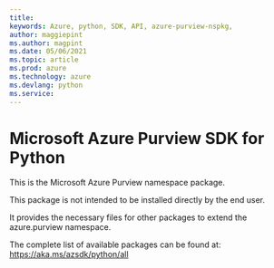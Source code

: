 ```yaml
---
title: 
keywords: Azure, python, SDK, API, azure-purview-nspkg, 
author: maggiepint
ms.author: magpint
ms.date: 05/06/2021
ms.topic: article
ms.prod: azure
ms.technology: azure
ms.devlang: python
ms.service: 
---
```


# Microsoft Azure Purview SDK for Python

This is the Microsoft Azure Purview namespace package.

This package is not intended to be installed directly by the end user.

It provides the necessary files for other packages to extend the
azure.purview namespace.

The complete list of available packages can be found at:
https://aka.ms/azsdk/python/all

